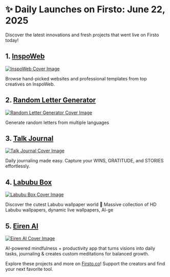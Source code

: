 # ✨ Daily Launches on Firsto: June 22, 2025

Discover the latest innovations and fresh projects that went live on Firsto today!

## 1. [InspoWeb](https://firsto.co/projects/inspoweb)

[![InspoWeb Cover Image](https://607255gt6f.ufs.sh/f/ViZtN9dvJxPt7Djb3FSBtUlOYpDaikF8wo2qhx5fALrXjyCg)](https://firsto.co/projects/inspoweb)

 Browse hand-picked websites and professional templates from top creatives on InspoWeb.



## 2. [Random Letter Generator](https://firsto.co/projects/random-letter-generator)

[![Random Letter Generator Cover Image](https://607255gt6f.ufs.sh/f/ViZtN9dvJxPtuUGrIUt2VewaiyL8jUOnzd5oBZHkhgFYvGqA)](https://firsto.co/projects/random-letter-generator)

 Generate random letters from multiple languages



## 3. [Talk Journal](https://firsto.co/projects/talk-journal)

[![Talk Journal Cover Image](https://607255gt6f.ufs.sh/f/ViZtN9dvJxPtIoDEcN0VDznwxuOWP589Y1sr7C0AItmyGf46)](https://firsto.co/projects/talk-journal)

 Daily journaling made easy. Capture your WINS, GRATITUDE, and STORIES effortlessly. 



## 4. [Labubu Box](https://firsto.co/projects/labubu-box)

[![Labubu Box Cover Image](https://607255gt6f.ufs.sh/f/ViZtN9dvJxPtWiqKMyrzSFhxDmiWLak9Xp8Oqgsc5J0nvICN)](https://firsto.co/projects/labubu-box)

 Discover the cutest Labubu wallpaper world 🎨 Massive collection of HD Labubu wallpapers, dynamic live wallpapers, AI-ge



## 5. [Eiren AI](https://firsto.co/projects/eiren-ai)

[![Eiren AI Cover Image](https://607255gt6f.ufs.sh/f/ViZtN9dvJxPtxejmlZqc3BQGUCEp5I0LSD7dwO6KJqHWnP1A)](https://firsto.co/projects/eiren-ai)

 AI-powered mindfulness + productivity app that turns visions into daily tasks, journaling & creates custom meditations for balanced growth.	




Explore these projects and more on [Firsto.co](https://firsto.co)! Support the creators and find your next favorite tool.
